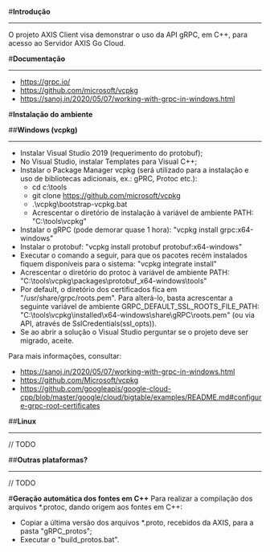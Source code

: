 #**Introdução**

---
O projeto AXIS Client visa demonstrar o uso da API gRPC, em C++, para acesso ao Servidor AXIS Go Cloud.


#**Documentação**

---
- https://grpc.io/
- https://github.com/microsoft/vcpkg 
- https://sanoj.in/2020/05/07/working-with-grpc-in-windows.html


#**Instalação do ambiente**

##**Windows (vcpkg)**

---
- Instalar Visual Studio 2019 (requerimento do protobuf);
- No Visual Studio, instalar Templates para Visual C++;
- Instalar o Package Manager vcpkg (será utilizado para a instalação e uso de bibliotecas adicionais, ex.: gPRC, Protoc etc.):
   - cd c:\tools
   - git clone https://github.com/microsoft/vcpkg 
   - .\vcpkg\bootstrap-vcpkg.bat
   - Acrescentar o diretório de instalação à variável de ambiente PATH: "C:\tools\vcpkg"
- Instalar o gRPC (pode demorar quase 1 hora): "vcpkg install grpc:x64-windows"
- Instalar o protobuf: "vcpkg install protobuf protobuf:x64-windows"
- Executar o comando a seguir, para que os pacotes recém instalados fiquem disponíveis para o sistema: "vcpkg integrate install"
- Acrescentar o diretório do protoc à variável de ambiente PATH: "C:\tools\vcpkg\packages\protobuf_x64-windows\tools\"
- Por default, o diretório dos certificados fica em "/usr/share/grpc/roots.pem". Para alterá-lo, basta acrescentar a seguinte variável de 
  ambiente GRPC_DEFAULT_SSL_ROOTS_FILE_PATH: "C:\tools\vcpkg\installed\x64-windows\share\gRPC\roots.pem" 
  (ou via API, através de SslCredentials(ssl_opts)).
- Se ao abrir a solução o Visual Studio perguntar se o projeto deve ser migrado, aceite.


Para mais informações, consultar: 
   - https://sanoj.in/2020/05/07/working-with-grpc-in-windows.html
   - https://github.com/Microsoft/vcpkg
   - https://github.com/googleapis/google-cloud-cpp/blob/master/google/cloud/bigtable/examples/README.md#configure-grpc-root-certificates


##**Linux**

---
// TODO


##**Outras plataformas?**

---
// TODO


#**Geração automática dos fontes em C++**
Para realizar a compilação dos arquivos *.protoc, dando origem aos fontes em C++:
   - Copiar a última versão dos arquivos *.proto, recebidos da AXIS, para a pasta "gRPC_protos";     
   - Executar o "build_protos.bat".




